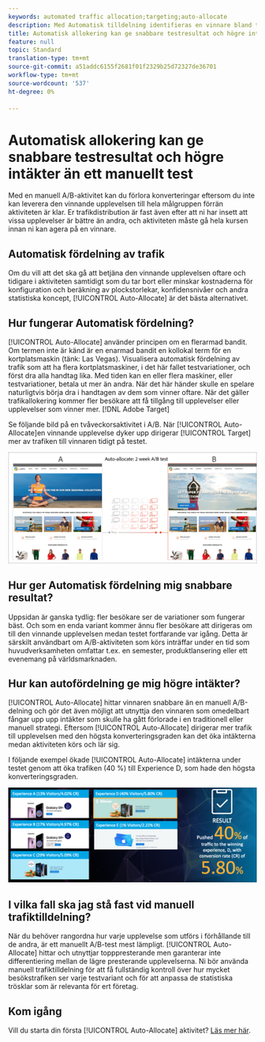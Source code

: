 ```yaml
---
keywords: automated traffic allocation;targeting;auto-allocate
description: Med Automatisk tilldelning identifieras en vinnare bland två eller fler upplevelser och fler kunder tilldelas automatiskt mer trafik till vinnaren för att öka antalet konverteringar medan testet fortsätter att köras och lära sig mer.
title: Automatisk allokering kan ge snabbare testresultat och högre intäkter än ett manuellt test
feature: null
topic: Standard
translation-type: tm+mt
source-git-commit: a51addc6155f2681f01f2329b25d72327de36701
workflow-type: tm+mt
source-wordcount: '537'
ht-degree: 0%

---
```



# Automatisk allokering kan ge snabbare testresultat och högre intäkter än ett manuellt test

Med en manuell A/B-aktivitet kan du förlora konverteringar eftersom du inte kan leverera den vinnande upplevelsen till hela målgruppen förrän aktiviteten är klar. Er trafikdistribution är fast även efter att ni har insett att vissa upplevelser är bättre än andra, och aktiviteten måste gå hela kursen innan ni kan agera på en vinnare.

## Automatisk fördelning av trafik

Om du vill att det ska gå att betjäna den vinnande upplevelsen oftare och tidigare i aktiviteten samtidigt som du tar bort eller minskar kostnaderna för konfiguration och beräkning av plockstorlekar, konfidensnivåer och andra statistiska koncept, [!UICONTROL Auto-Allocate] är det bästa alternativet.

## Hur fungerar Automatisk fördelning?

[!UICONTROL Auto-Allocate] använder principen om en flerarmad bandit. Om termen inte är känd är en enarmad bandit en kollokal term för en kortplatsmaskin (tänk: Las Vegas). Visualisera automatisk fördelning av trafik som att ha flera kortplatsmaskiner, i det här fallet testvariationer, och först dra alla handtag lika. Med tiden kan en eller flera maskiner, eller testvariationer, betala ut mer än andra. När det här händer skulle en spelare naturligtvis börja dra i handtagen av dem som vinner oftare. När det gäller trafikallokering kommer fler besökare att få tillgång till upplevelser eller upplevelser som vinner mer. [!DNL Adobe Target]

Se följande bild på en tvåveckorsaktivitet i A/B. När [!UICONTROL Auto-Allocate]en vinnande upplevelse dyker upp dirigerar [!UICONTROL Target] mer av trafiken till vinnaren tidigt på testet.

![Automatisk fördelning av illustration](/help/c-activities/automated-traffic-allocation/assets/Auto-Allocate-test.png)

## Hur ger Automatisk fördelning mig snabbare resultat?

Uppsidan är ganska tydlig: fler besökare ser de variationer som fungerar bäst. Och som en enda variant kommer ännu fler besökare att dirigeras om till den vinnande upplevelsen medan testet fortfarande var igång. Detta är särskilt användbart om A/B-aktiviteten som körs inträffar under en tid som huvudverksamheten omfattar t.ex. en semester, produktlansering eller ett evenemang på världsmarknaden.

## Hur kan autofördelning ge mig högre intäkter?

[!UICONTROL Auto-Allocate] hittar vinnaren snabbare än en manuell A/B-delning och gör det även möjligt att utnyttja den vinnaren som omedelbart fångar upp upp intäkter som skulle ha gått förlorade i en traditionell eller manuell strategi. Eftersom [!UICONTROL Auto-Allocate] dirigerar mer trafik till upplevelsen med den högsta konverteringsgraden kan det öka intäkterna medan aktiviteten körs och lär sig.

I följande exempel ökade [!UICONTROL Auto-Allocate] intäkterna under testet genom att öka trafiken (40 %) till Experience D, som hade den högsta konverteringsgraden.

![Autoallokering ger en större intäktsillustration](/help/c-activities/automated-traffic-allocation/assets/five-experiences.png)

## I vilka fall ska jag stå fast vid manuell trafiktilldelning?

När du behöver rangordna hur varje upplevelse som utförs i förhållande till de andra, är ett manuellt A/B-test mest lämpligt. [!UICONTROL Auto-Allocate] hittar och utnyttjar topppresterande men garanterar inte differentiering mellan de lägre presterande upplevelserna. Ni bör använda manuell trafiktilldelning för att få fullständig kontroll över hur mycket besökstrafiken ser varje testvariant och för att anpassa de statistiska trösklar som är relevanta för ert företag.

## Kom igång

Vill du starta din första [!UICONTROL Auto-Allocate] aktivitet? [Läs mer här](/help/c-activities/automated-traffic-allocation/automated-traffic-allocation.md).

